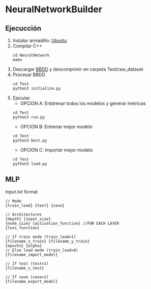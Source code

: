 # NeuralNetworkBuilder

## Ejecucción
1. Instalar armadillo: [Ubuntu](http://codingadventures.org/2020/05/24/how-to-install-armadillo-library-in-ubuntu/)
2. Compilar C++
   ```
   cd NeuralNetwork
   make
   ```
3. Descargar [BBDD](https://drive.google.com/file/d/1mpUk2SAyRjtzxJtQrz2owpOshF_QJAWB/view) y descomprimir en carpeta Test/raw_dataset
4. Procesar BBDD
   ```
   cd Test
   python3 initialize.py
   ```
6. Ejecutar
   - OPCION A: Enbtrenar todos los modelos y generar metricas
   ```
   cd Test
   python3 run.py
   ```
   - OPCION B: Entrenar mejor modelo
   ```
   cd Test
   python3 best.py
   ```
   - OPCION C: Importar mejor modelo
   ```
   cd Test
   python3 load.py
   ```

## MLP
Input.txt format
```
// Mode
{train_load} {test} {save}

// Architectures
{depth} {input_size}
{node_size} {activation_function} //FOR EACH LAYER
{loss_function}

// If train mode (train_load=1)
{filename_x_train} {filename_y_train}
{epochs} {alpha}
// Else load mode (train_load=0)
{filename_import_model}

// If test (test=1)
{filename_x_test}

// If save (save=1)
{filename_export_model}
```

